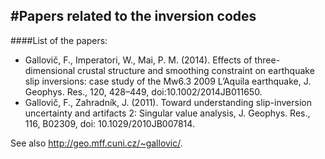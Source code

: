 #Papers related to the inversion codes
--------------------------------------

####List of the papers:
 - Gallovič, F., Imperatori, W., Mai, P. M. (2014). Effects of three-dimensional crustal structure and smoothing constraint on earthquake slip inversions: case study of the Mw6.3 2009 L’Aquila earthquake, J. Geophys. Res., 120, 428–449, doi:10.1002/2014JB011650.
 - Gallovič, F., Zahradník, J.  (2011). Toward understanding slip-inversion uncertainty and artifacts 2: Singular value analysis, J. Geophys. Res., 116, B02309, doi: 10.1029/2010JB007814.

See also http://geo.mff.cuni.cz/~gallovic/.
